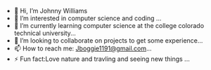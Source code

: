 - 👋 Hi, I’m Johnny Williams
- 👀 I’m interested in computer science and coding ...
- 🌱 I’m currently learning computer science at the college colorado technical university...
- 💞️ I’m looking to collaborate on projects to get some experience...
- 📫 How to reach me: Jboggie1191@gmail.com...
- ⚡ Fun fact:Love nature and travling and seeing new things ...

<!---
Johnnywillia/Johnnywillia is a ✨ special ✨ repository because its `README.md` (this file) appears on your GitHub profile.
You can click the Preview link to take a look at your changes.
--->
